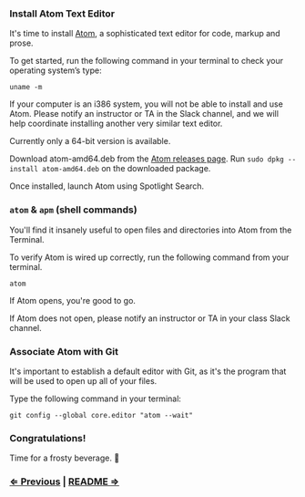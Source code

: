 ### Install Atom Text Editor

It's time to install [Atom](http://atom.io), a sophisticated text editor for code, markup and prose.

To get started, run the following command in your terminal to check your operating system’s type:

```
uname -m
```

If your computer is an i386 system, you will not be able to install and use Atom. Please notify an instructor or TA in the Slack channel, and we will help coordinate installing another very similar text editor.

Currently only a 64-bit version is available.

Download atom-amd64.deb from the [Atom releases page](https://github.com/atom/atom/releases/latest).
Run `sudo dpkg --install atom-amd64.deb` on the downloaded package.

Once installed, launch Atom using Spotlight Search.

### `atom` & `apm` (shell commands)

You'll find it insanely useful to open files and directories into Atom from the Terminal.

To verify Atom is wired up correctly, run the following command from your terminal.

```
atom
```
If Atom opens, you're good to go.

If Atom does not open, please notify an instructor or TA in your class Slack channel.

### Associate Atom with Git

It's important to establish a default editor with Git, as it's the program that will be used to open up all of your files.

Type the following command in your terminal:
```
git config --global core.editor "atom --wait"
```

### Congratulations!

Time for a frosty beverage. :beers:

### [⇐ Previous](3_git.md) | [README ⇒](../../../../)
